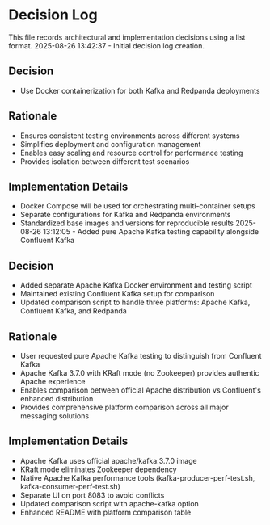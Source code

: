 # Decision Log

This file records architectural and implementation decisions using a list format.
2025-08-26 13:42:37 - Initial decision log creation.

## Decision

* Use Docker containerization for both Kafka and Redpanda deployments

## Rationale 

* Ensures consistent testing environments across different systems
* Simplifies deployment and configuration management
* Enables easy scaling and resource control for performance testing
* Provides isolation between different test scenarios

## Implementation Details

* Docker Compose will be used for orchestrating multi-container setups
* Separate configurations for Kafka and Redpanda environments
* Standardized base images and versions for reproducible results
2025-08-26 13:12:05 - Added pure Apache Kafka testing capability alongside Confluent Kafka

## Decision

* Added separate Apache Kafka Docker environment and testing script
* Maintained existing Confluent Kafka setup for comparison
* Updated comparison script to handle three platforms: Apache Kafka, Confluent Kafka, and Redpanda

## Rationale 

* User requested pure Apache Kafka testing to distinguish from Confluent Kafka
* Apache Kafka 3.7.0 with KRaft mode (no Zookeeper) provides authentic Apache experience
* Enables comparison between official Apache distribution vs Confluent's enhanced distribution
* Provides comprehensive platform comparison across all major messaging solutions

## Implementation Details

* Apache Kafka uses official apache/kafka:3.7.0 image
* KRaft mode eliminates Zookeeper dependency
* Native Apache Kafka performance tools (kafka-producer-perf-test.sh, kafka-consumer-perf-test.sh)
* Separate UI on port 8083 to avoid conflicts
* Updated comparison script with apache-kafka option
* Enhanced README with platform comparison table
